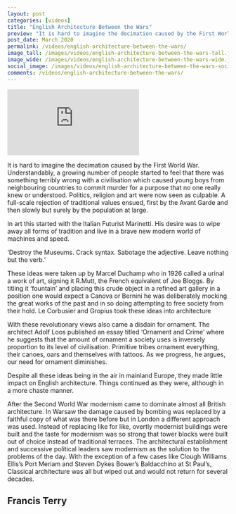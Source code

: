 ```yaml
---
layout: post
categories: [videos]
title: "English Architecture Between the Wars"
preview: "It is hard to imagine the decimation caused by the First World War. Understandably, a growing number of people started to feel that there was something terribly wrong with a civilisation which caused young boys from neighbouring countries to commit murder for a purpose that no one really knew or understood."
post_date: March 2020
permalink: /videos/english-architecture-between-the-wars/
image_tall: /images/videos/english-architecture-between-the-wars-tall.jpg
image_wide: /images/videos/english-architecture-between-the-wars-wide.jpg
social_image: /images/videos/english-architecture-between-the-wars-social.jpg
comments: /videos/english-architecture-between-the-wars/
---
```


<div class="videoWrapper">
	<iframe src="https://www.youtube.com/embed/7ADD3lecPAM" frameborder="0" allow="autoplay; encrypted-media" allowfullscreen></iframe>
</div>

It is hard to imagine the decimation caused by the First World War. Understandably, a growing number of people started to feel that there was something terribly wrong with a civilisation which caused young boys from neighbouring countries to commit murder for a purpose that no one really knew or understood. Politics, religion and art were now seen as culpable. A full-scale rejection of traditional values ensued, first by the Avant Garde and then slowly but surely by the population at large. 

In art this started with the Italian Futurist Marinetti. His desire was to wipe away all forms of tradition and live in a brave new modern world of machines and speed. 

‘Destroy the Museums. Crack syntax. Sabotage the adjective. Leave nothing but the verb.’

These ideas were taken up by Marcel Duchamp who in 1926 called a urinal a work of art, signing it R.Mutt, the French equivalent of Joe Bloggs. By titling it ‘fountain’ and placing this crude object in a refined art gallery in a position one would expect a Canova or Bernini he was deliberately mocking the great works of the past and in so doing attempting to free society from their hold. Le Corbusier and Gropius took these ideas into architecture 

With these revolutionary views also came a disdain for ornament. The architect Adolf Loos published an essay titled ‘Ornament and Crime’ where he suggests that the amount of ornament a society uses is inversely proportion to its level of civilisation. Primitive tribes ornament everything, their canoes, oars and themselves with tattoos. As we progress, he argues, our need for ornament diminishes.

Despite all these ideas being in the air in mainland Europe, they made little impact on English architecture. Things continued as they were, although in a more chaste manner. 

After the Second World War modernism came to dominate almost all British architecture. In Warsaw the damage caused by bombing was replaced by a faithful copy of what was there before but in London a different approach was used. Instead of replacing like for like, overtly modernist buildings were built and the taste for modernism was so strong that tower blocks were built out of choice instead of traditional terraces. The architectural establishment and successive political leaders saw modernism as the solution to the problems of the day. With the exception of a few cases like Clough Williams Ellis’s Port Meriam and Steven Dykes Bower’s Baldacchino at St Paul’s, Classical architecture was all but wiped out and would not return for several decades. 

## Francis Terry
